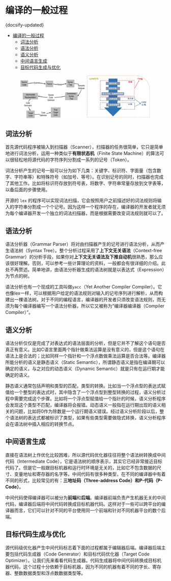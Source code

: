 #  编译的一般过程
{docsify-updated}

- [编译的一般过程](#编译的一般过程)
	- [词法分析](#词法分析)
	- [语法分析](#语法分析)
	- [语义分析](#语义分析)
	- [中间语言生成](#中间语言生成)
	- [目标代码生成与优化](#目标代码生成与优化)


<center>
<img src="pics/compile.jpg" width="40%">
<img src="pics/llvm.webp" width="40%">
</center>

## 词法分析
首先源代码程序被输入到扫描器（Scanner），扫描器的任务很简单，它只是简单地进行词法分析，运用一种类似于**有限状态机**（Finite State Machine）的算法可以很轻松地将源代码的字符序列分割成一系列的记号（Token）。

词法分析产生的记号一般可以分为如下几类：关键字、标识符、字面量（包含数字、字符串等）和特殊符号（如加号、等号）。在识别记号的同时，扫描器也完成了其他工作。比如将标识符存放到符号表，将数字、字符串常量存放到文字表等，以备后面的步骤使用。

开源的 `lex` 的程序可以实现词法扫描，它会按照用户之前描述好的词法规则将输入的字符串分割成一个个记号。因为这样一个程序的存在，编译器的开发者就无须为每个编译器开发一个独立的词法扫描器，而是根据需要改变词法规则就可以了。

## 语法分析
语法分析器（Grammar Parser）将对由扫描器产生的记号进行语法分析，从而产生语法树（Syntax Tree）。整个分析过程采用了**上下文无关语法**（Context-free Grammar）的分析手段，如果你对**上下文无关语法及下推自动机**很熟悉，那么应该很好理解。否则，可以参考一些计算理论的资料，一般都会有很详细的介绍。此处不再赘述。简单地讲，由语法分析器生成的语法树就是以表达式（Expression）为节点的树。

语法分析也有一个现成的工具叫做`yacc`（Yet Another Compiler Compiler）。它也像lex一样，可以根据用户给定的语法规则对输入的记号序列进行解析，从而构建出一棵语法树。对于不同的编程语言，编译器的开发者只须改变语法规则，而无须为每个编译器编写一个语法分析器，所以它又被称为“编译器编译器（Compiler Compiler）”。

## 语义分析
语法分析仅仅是完成了对表达式的语法层面的分析，但是它并不了解这个语句是否真正有意义。比如C语言里面两个指针做乘法运算是没有意义的，但是这个语句在语法上是合法的；比如同样一个指针和一个浮点数做乘法运算是否合法等。编译器所能分析的语义是静态语义（Static Semantic），所谓静态语义是指在编译期可以确定的语义，与之对应的动态语义（Dynamic Semantic）就是只有在运行期才能确定的语义。

静态语义通常包括声明和类型的匹配，类型的转换。比如当一个浮点型的表达式赋值给一个整型的表达式时，其中隐含了一个浮点型到整型转换的过程，语义分析过程中需要完成这个步骤。比如将一个浮点型赋值给一个指针的时候，语义分析程序会发现这个类型不匹配，编译器将会报错。动态语义一般指在运行期出现的语义相关的问题，比如将0作为除数是一个运行期语义错误。经过语义分析阶段以后，整个语法树的表达式都被标识了类型，如果有些类型需要做隐式转换，语义分析程序会在语法树中插入相应的转换节点。

## 中间语言生成
直接在语法树上作优化比较困难，所以源代码优化器往往将整个语法树转换成中间代码（Intermediate Code），它是语法树的顺序表示，其实它已经非常接近目标代码了。但是它一般跟目标机器和运行时环境是无关的，比如它不包含数据的尺寸、变量地址和寄存器的名字等。中间代码有很多种类型，在不同的编译器中有着不同的形式，比较常见的有：**三地址码（Three-address Code）和P-代码（P-Code）**。

中间代码使得编译器可以被分为**前端**和**后端**。编译器前端负责产生机器无关的中间代码，编译器后端将中间代码转换成目标机器代码。这样对于一些可以跨平台的编译器而言，它们可以针对不同的平台使用同一个前端和针对不同机器平台的数个后端。

## 目标代码生成与优化
源代码级优化器产生中间代码标志着下面的过程都属于编辑器后端。编译器后端主要包括代码生成器（Code Generator）和目标代码优化器（Target Code Optimizer）。让我们先来看看代码生成器。代码生成器将中间代码转换成目标机器代码，这个过程十分依赖于目标机器，因为不同的机器有着不同的字长、寄存器、整数数据类型和浮点数数据类型等。